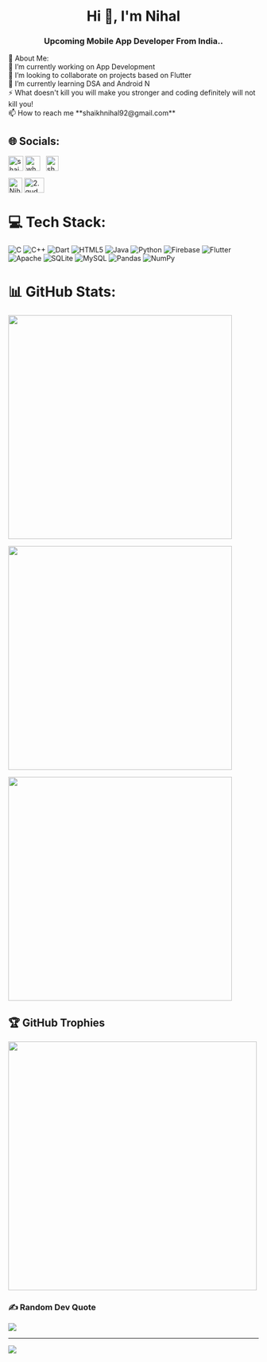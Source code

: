 <h1 align="center">Hi 👋, I'm Nihal</h1>
<h3 align="center">Upcoming Mobile App Developer From India..</h3>
💫 About Me: <br>
🔭 I’m currently working on App Development<br>👯 I’m looking to collaborate on projects based on Flutter<br>🌱 I’m currently learning DSA and Android N<br>⚡ What doesn't kill you will make you stronger and coding definitely will not kill you! <br>📫 How to reach me **shaikhnihal92@gmail.com** <br>


## 🌐 Socials:
<a href="https://auth.geeksforgeeks.org/user/shaikhnihal92/practice" target="blank"><img align="center" src="https://user-images.githubusercontent.com/17960677/100546521-d3c7ea00-3287-11eb-9a5f-c4887c8c3ccf.png" alt="shaikhnihal92" height="30" width="30" /></a>
<a href="https://www.codechef.com/users/wh0mm1" target="blank"><img align="center" src="https://user-images.githubusercontent.com/42518907/187090767-7c086a66-394d-483a-a721-dc56ab4d7940.png" alt="wh0mm1" height="30" width="30" /></a>&nbsp;&nbsp;&nbsp;<a href="https://leetcode.com/shaikhnihal92/" target="blank"><img align="center" src="https://upload.wikimedia.org/wikipedia/commons/thumb/a/ab/LeetCode_logo_white_no_text.svg/867px-LeetCode_logo_white_no_text.svg.png" alt="shaikhnihal92" height="30" width="25" /></a>

<a href="https://www.linkedin.com/in/nihal-shaikh-4a0818206/" target="blank"><img align="center" src="https://w7.pngwing.com/pngs/402/997/png-transparent-linkedin-logo-computer-icons-facebook-user-profile-facebook-blue-angle-text.png" alt="Nihal Shaikh" height="30" width="28" /></a>
<a href="https://www.instagram.com/2.gud.wh0mm1_xo/" target="blank"><img align="center" src="https://raw.githubusercontent.com/rahuldkjain/github-profile-readme-generator/master/src/images/icons/Social/instagram.svg" alt="2.gud.wh0mm1_xo" height="30" width="40" /></a>&nbsp;&nbsp;&nbsp;

# 💻 Tech Stack:
![C](https://img.shields.io/badge/c-%2300599C.svg?style=for-the-badge&logo=c&logoColor=white) ![C++](https://img.shields.io/badge/c++-%2300599C.svg?style=for-the-badge&logo=c%2B%2B&logoColor=white) ![Dart](https://img.shields.io/badge/dart-%230175C2.svg?style=for-the-badge&logo=dart&logoColor=white) ![HTML5](https://img.shields.io/badge/html5-%23E34F26.svg?style=for-the-badge&logo=html5&logoColor=white) ![Java](https://img.shields.io/badge/java-%23ED8B00.svg?style=for-the-badge&logo=java&logoColor=white) ![Python](https://img.shields.io/badge/python-3670A0?style=for-the-badge&logo=python&logoColor=ffdd54) ![Firebase](https://img.shields.io/badge/firebase-%23039BE5.svg?style=for-the-badge&logo=firebase) ![Flutter](https://img.shields.io/badge/Flutter-%2302569B.svg?style=for-the-badge&logo=Flutter&logoColor=white) ![Apache](https://img.shields.io/badge/apache-%23D42029.svg?style=for-the-badge&logo=apache&logoColor=white) ![SQLite](https://img.shields.io/badge/sqlite-%2307405e.svg?style=for-the-badge&logo=sqlite&logoColor=white) ![MySQL](https://img.shields.io/badge/mysql-%2300f.svg?style=for-the-badge&logo=mysql&logoColor=white) ![Pandas](https://img.shields.io/badge/pandas-%23150458.svg?style=for-the-badge&logo=pandas&logoColor=white) ![NumPy](https://img.shields.io/badge/numpy-%23013243.svg?style=for-the-badge&logo=numpy&logoColor=white)
# 📊 GitHub Stats:

<img src="https://github-readme-stats.vercel.app/api?username=Wh0mM1&theme=tokyonight&hide_border=false&include_all_commits=false&count_private=false" width="450"><br>

<img src="https://github-readme-streak-stats.herokuapp.com/?user=Wh0mM1&theme=tokyonight&hide_border=false" width="450"><br>

<img src="https://github-readme-stats.vercel.app/api/top-langs/?username=Wh0mM1&theme=tokyonight&hide_border=false&include_all_commits=false&count_private=false&layout=compact" width="450"><br>


<!--![](https://github-readme-stats.vercel.app/api?username=Wh0mM1&theme=tokyonight&hide_border=false&include_all_commits=false&count_private=false)<br/>-->
<!--![](https://github-readme-streak-stats.herokuapp.com/?user=Wh0mM1&theme=tokyonight&hide_border=false)<br/>-->
<!--![](https://github-readme-stats.vercel.app/api/top-langs/?username=Wh0mM1&theme=tokyonight&hide_border=false&include_all_commits=false&count_private=false&layout=compact)-->

## 🏆 GitHub Trophies
<!--![](https://github-profile-trophy.vercel.app/?username=Wh0mM1&theme=tokyonight&no-frame=false&no-bg=true&margin-w=4)-->

<img src="https://github-profile-trophy.vercel.app/?username=Wh0mM1&theme=tokyonight&no-frame=false&no-bg=true&margin-w=4" width="500"><br>


### ✍️ Random Dev Quote
![](https://quotes-github-readme.vercel.app/api?type=horizontal&theme=radical)
<!-- 
### 😂 Random Dev Meme
<img src="https://random-memer.herokuapp.com/" width="512px"/>
 -->
---
[![](https://visitcount.itsvg.in/api?id=Wh0mM1&icon=0&color=0)](https://visitcount.itsvg.in)

<!-- Proudly created with GPRM ( https://gprm.itsvg.in ) -->
